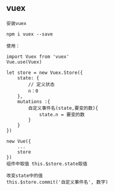 ## vuex

	安装vuex
	
	npm i vuex --save
	
	使用：
	
	import Vuex from 'vuex'
	Vue.use(Vuex)
	
	let store = new Vuex.Store({
		state: {
			// 定义状态
			n：0
		},
		mutations :{
			自定义事件名(state,要变的数){
				state.n = 要变的数
			}
		}
	})
	
	new Vue({
		...
		store
	})
	组件中取值 this.$store.state取值
	
	改变state中的值
	this.$store.commit('自定义事件名', 数字)

